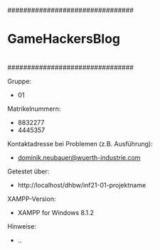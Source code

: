 ################################
#                              #
#         GameHackersBlog          #
#                              #
################################

Gruppe: 
* 01

Matrikelnummern: 
* 8832277
* 4445357

Kontaktadresse bei Problemen (z.B. Ausführung):
* dominik.neubauer@wuerth-industrie.com

Getestet über:
* http://localhost/dhbw/inf21-01-projektname

XAMPP-Version: 
* XAMPP for Windows 8.1.2

Hinweise:
* ..

